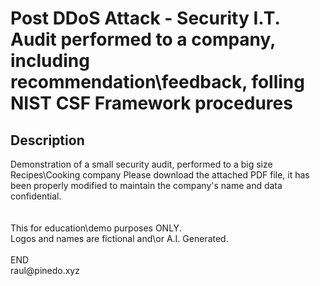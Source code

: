 <h1>Post DDoS Attack - Security I.T. Audit performed to a company, including recommendation\feedback, folling NIST CSF Framework procedures</h1>

<h2>Description</h2>
Demonstration of a small security audit, performed to a big size Recipes\Cooking company
Please download the attached PDF file, it has been properly modified to maintain the company's name and data confidential.
<br />

<br />
<br />
This for education\demo purposes ONLY.
<br />
Logos and names are fictional and\or A.I. Generated.

<br />
<br />
END
<br />
raul@pinedo.xyz
